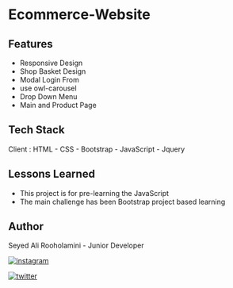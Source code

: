 
# Ecommerce-Website


## Features

- Responsive Design
- Shop Basket Design
- Modal Login From
- use owl-carousel
- Drop Down Menu
- Main and Product Page


## Tech Stack

Client : HTML - CSS - Bootstrap - JavaScript - Jquery


## Lessons Learned

- This project is for pre-learning the JavaScript
- The main challenge has been Bootstrap project based learning


## Author

Seyed Ali Rooholamini - Junior Developer

[![instagram](https://img.shields.io/badge/instagram-0A66C2?style=for-the-badge&logo=linkedin&logoColor=white)](https://www.instagram.com/aliringo_80/)

[![twitter](https://img.shields.io/badge/twitter-1DA1F2?style=for-the-badge&logo=twitter&logoColor=white)](https://twitter.com/Ali_Rooholamini)
